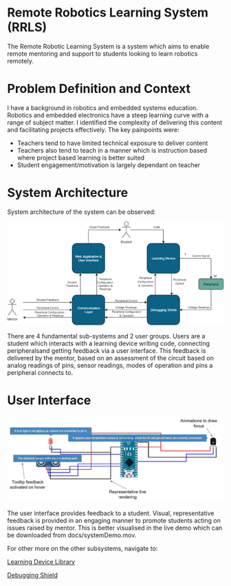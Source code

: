 # Remote Robotics Learning System (RRLS)
The Remote Robotic Learning System is a system which aims to enable remote mentoring and support to students looking to learn robotics remotely. 

# Problem Definition and Context
I have a background in robotics and embedded systems education. Robotics and embedded electronics have a steep learning curve with a range of subject matter. I identified the complexity of delivering this content and facilitating projects effectively. The key painpoints were:
- Teachers tend to have limited technical exposure to deliver content
- Teachers also tend to teach in a manner which is instruction based where project based learning is better suited
- Student engagement/motivation is largely dependant on teacher

# System Architecture
System architecture of the system can be observed:

![A picture of the RRLS user interface explaining different features](https://raw.githubusercontent.com/swithers19/RRLS-Interface/master/docs/systemArchitecture.png)

There are 4 fundamental sub-systems and 2 user groups. Users are a student which interacts with a learning device writing code, connecting peripheralsand getting feedback via a user interface. This feedback is delivered by the mentor, based on an assessment of the circuit based on analog readings of pins, sensor readings, modes of operation and pins a peripheral connects to.

# User Interface

![A picture of the RRLS user interface explaining different features](https://raw.githubusercontent.com/swithers19/RRLS-Interface/master/docs/userInterface.png)

The user interface provides feedback to a student. Visual, representative feedback is provided in an engaging manner to promote students acting on issues raised by mentor. This is better visualised in the live demo which can be downloaded from docs/systemDemo.mov.

For other more on the other subsystems, navigate to:

[Learning Device Library](https://github.com/swithers19/RRLS-Arduino-Library)

[Debugging Shield](https://github.com/swithers19/RRLS-Debugging-Shield)

